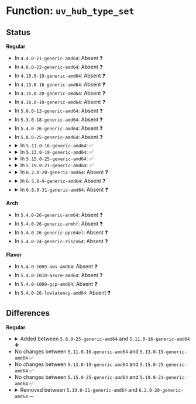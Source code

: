 # Function: <code>uv_hub_type_set</code>

## Status
<b>Regular</b>
<ul>
<li>
In <code>4.4.0-21-generic-amd64</code>: Absent ❓
</li>
<li>
In <code>4.8.0-22-generic-amd64</code>: Absent ❓
</li>
<li>
In <code>4.10.0-19-generic-amd64</code>: Absent ❓
</li>
<li>
In <code>4.13.0-16-generic-amd64</code>: Absent ❓
</li>
<li>
In <code>4.15.0-20-generic-amd64</code>: Absent ❓
</li>
<li>
In <code>4.18.0-10-generic-amd64</code>: Absent ❓
</li>
<li>
In <code>5.0.0-13-generic-amd64</code>: Absent ❓
</li>
<li>
In <code>5.3.0-18-generic-amd64</code>: Absent ❓
</li>
<li>
In <code>5.4.0-26-generic-amd64</code>: Absent ❓
</li>
<li>
In <code>5.8.0-25-generic-amd64</code>: Absent ❓
</li>
<li>
<details>
<summary>In <code>5.11.0-16-generic-amd64</code>: ✅</summary>

```c
void uv_hub_type_set(int uvmask)
```

```json
{
  "name": "uv_hub_type_set",
  "collision_type": "Unique Static",
  "inline_type": "No",
  "funcs": [
    {
      "addr": 18446744071612185812,
      "name": "uv_hub_type_set",
      "external": false,
      "loc": "arch/x86/include/asm/uv/uv_hub.h:216",
      "file": "arch/x86/kernel/apic/x2apic_uv_x.c",
      "inline": "seen, unknown",
      "caller_inline": [],
      "caller_func": [
        "arch/x86/kernel/apic/x2apic_uv_x.c:uv_set_system_type",
        "arch/x86/kernel/apic/x2apic_uv_x.c:uv_set_system_type",
        "arch/x86/kernel/apic/x2apic_uv_x.c:uv_set_system_type",
        "arch/x86/kernel/apic/x2apic_uv_x.c:uv_set_system_type"
      ]
    }
  ],
  "symbols": [
    {
      "addr": 18446744071612185812,
      "name": "uv_hub_type_set",
      "section": ".init.text",
      "bind": "STB_LOCAL",
      "size": 21
    }
  ]
}
```
</details>
</li>
<li>
<details>
<summary>In <code>5.13.0-19-generic-amd64</code>: ✅</summary>

```c
void uv_hub_type_set(int uvmask)
```

```json
{
  "name": "uv_hub_type_set",
  "collision_type": "Unique Static",
  "inline_type": "No",
  "funcs": [
    {
      "addr": 18446744071614326322,
      "name": "uv_hub_type_set",
      "external": false,
      "loc": "arch/x86/include/asm/uv/uv_hub.h:216",
      "file": "arch/x86/kernel/apic/x2apic_uv_x.c",
      "inline": "seen, unknown",
      "caller_inline": [],
      "caller_func": [
        "arch/x86/kernel/apic/x2apic_uv_x.c:uv_set_system_type",
        "arch/x86/kernel/apic/x2apic_uv_x.c:uv_set_system_type",
        "arch/x86/kernel/apic/x2apic_uv_x.c:uv_set_system_type",
        "arch/x86/kernel/apic/x2apic_uv_x.c:uv_set_system_type",
        "arch/x86/kernel/apic/x2apic_uv_x.c:uv_set_system_type",
        "arch/x86/kernel/apic/x2apic_uv_x.c:uv_set_system_type",
        "arch/x86/kernel/apic/x2apic_uv_x.c:uv_set_system_type",
        "arch/x86/kernel/apic/x2apic_uv_x.c:uv_set_system_type",
        "arch/x86/kernel/apic/x2apic_uv_x.c:uv_set_system_type"
      ]
    }
  ],
  "symbols": [
    {
      "addr": 18446744071614326322,
      "name": "uv_hub_type_set",
      "section": ".init.text",
      "bind": "STB_LOCAL",
      "size": 21
    }
  ]
}
```
</details>
</li>
<li>
<details>
<summary>In <code>5.15.0-25-generic-amd64</code>: ✅</summary>

```c
void uv_hub_type_set(int uvmask)
```

```json
{
  "name": "uv_hub_type_set",
  "collision_type": "Unique Static",
  "inline_type": "No",
  "funcs": [
    {
      "addr": 18446744071615255312,
      "name": "uv_hub_type_set",
      "external": false,
      "loc": "arch/x86/include/asm/uv/uv_hub.h:216",
      "file": "arch/x86/kernel/apic/x2apic_uv_x.c",
      "inline": "seen, unknown",
      "caller_inline": [],
      "caller_func": [
        "arch/x86/kernel/apic/x2apic_uv_x.c:uv_set_system_type",
        "arch/x86/kernel/apic/x2apic_uv_x.c:uv_set_system_type",
        "arch/x86/kernel/apic/x2apic_uv_x.c:uv_set_system_type",
        "arch/x86/kernel/apic/x2apic_uv_x.c:uv_set_system_type",
        "arch/x86/kernel/apic/x2apic_uv_x.c:uv_set_system_type",
        "arch/x86/kernel/apic/x2apic_uv_x.c:uv_set_system_type",
        "arch/x86/kernel/apic/x2apic_uv_x.c:uv_set_system_type",
        "arch/x86/kernel/apic/x2apic_uv_x.c:uv_set_system_type",
        "arch/x86/kernel/apic/x2apic_uv_x.c:uv_set_system_type"
      ]
    }
  ],
  "symbols": [
    {
      "addr": 18446744071615255312,
      "name": "uv_hub_type_set",
      "section": ".init.text",
      "bind": "STB_LOCAL",
      "size": 21
    }
  ]
}
```
</details>
</li>
<li>
<details>
<summary>In <code>5.19.0-21-generic-amd64</code>: ✅</summary>

```c
void uv_hub_type_set(int uvmask)
```

```json
{
  "name": "uv_hub_type_set",
  "collision_type": "Unique Static",
  "inline_type": "No",
  "funcs": [
    {
      "addr": 18446744071617032382,
      "name": "uv_hub_type_set",
      "external": false,
      "loc": "arch/x86/include/asm/uv/uv_hub.h:216",
      "file": "arch/x86/kernel/apic/x2apic_uv_x.c",
      "inline": "seen, unknown",
      "caller_inline": [],
      "caller_func": [
        "arch/x86/kernel/apic/x2apic_uv_x.c:uv_set_system_type",
        "arch/x86/kernel/apic/x2apic_uv_x.c:uv_set_system_type",
        "arch/x86/kernel/apic/x2apic_uv_x.c:uv_set_system_type",
        "arch/x86/kernel/apic/x2apic_uv_x.c:uv_set_system_type",
        "arch/x86/kernel/apic/x2apic_uv_x.c:uv_set_system_type",
        "arch/x86/kernel/apic/x2apic_uv_x.c:uv_set_system_type",
        "arch/x86/kernel/apic/x2apic_uv_x.c:uv_set_system_type",
        "arch/x86/kernel/apic/x2apic_uv_x.c:uv_set_system_type",
        "arch/x86/kernel/apic/x2apic_uv_x.c:uv_set_system_type"
      ]
    }
  ],
  "symbols": [
    {
      "addr": 18446744071617032382,
      "name": "uv_hub_type_set",
      "section": ".init.text",
      "bind": "STB_LOCAL",
      "size": 29
    }
  ]
}
```
</details>
</li>
<li>
<details>
<summary>In <code>6.2.0-20-generic-amd64</code>: Absent ❓</summary>

```json
{
  "name": "uv_hub_type_set",
  "collision_type": "Unique Static",
  "inline_type": "Full",
  "funcs": [
    {
      "addr": 18446744071627674497,
      "name": "uv_hub_type_set",
      "external": false,
      "loc": "arch/x86/include/asm/uv/uv_hub.h:216",
      "file": "arch/x86/kernel/apic/x2apic_uv_x.c",
      "inline": "declared, inlined",
      "caller_inline": [
        "arch/x86/kernel/apic/x2apic_uv_x.c:uv_set_system_type",
        "arch/x86/kernel/apic/x2apic_uv_x.c:uv_set_system_type",
        "arch/x86/kernel/apic/x2apic_uv_x.c:uv_set_system_type",
        "arch/x86/kernel/apic/x2apic_uv_x.c:uv_set_system_type",
        "arch/x86/kernel/apic/x2apic_uv_x.c:uv_set_system_type",
        "arch/x86/kernel/apic/x2apic_uv_x.c:uv_set_system_type",
        "arch/x86/kernel/apic/x2apic_uv_x.c:uv_set_system_type",
        "arch/x86/kernel/apic/x2apic_uv_x.c:uv_set_system_type",
        "arch/x86/kernel/apic/x2apic_uv_x.c:uv_set_system_type"
      ],
      "caller_func": []
    }
  ],
  "symbols": []
}
```
</details>
</li>
<li>
<details>
<summary>In <code>6.5.0-9-generic-amd64</code>: Absent ❓</summary>

```json
{
  "name": "uv_hub_type_set",
  "collision_type": "Unique Static",
  "inline_type": "Full",
  "funcs": [
    {
      "addr": 18446744071619435362,
      "name": "uv_hub_type_set",
      "external": false,
      "loc": "arch/x86/include/asm/uv/uv_hub.h:217",
      "file": "arch/x86/kernel/apic/x2apic_uv_x.c",
      "inline": "declared, inlined",
      "caller_inline": [
        "arch/x86/kernel/apic/x2apic_uv_x.c:uv_set_system_type",
        "arch/x86/kernel/apic/x2apic_uv_x.c:uv_set_system_type",
        "arch/x86/kernel/apic/x2apic_uv_x.c:uv_set_system_type",
        "arch/x86/kernel/apic/x2apic_uv_x.c:uv_set_system_type",
        "arch/x86/kernel/apic/x2apic_uv_x.c:uv_set_system_type",
        "arch/x86/kernel/apic/x2apic_uv_x.c:uv_set_system_type",
        "arch/x86/kernel/apic/x2apic_uv_x.c:uv_set_system_type",
        "arch/x86/kernel/apic/x2apic_uv_x.c:uv_set_system_type",
        "arch/x86/kernel/apic/x2apic_uv_x.c:uv_set_system_type"
      ],
      "caller_func": []
    }
  ],
  "symbols": []
}
```
</details>
</li>
<li>
<details>
<summary>In <code>6.8.0-31-generic-amd64</code>: Absent ❓</summary>

```json
{
  "name": "uv_hub_type_set",
  "collision_type": "Unique Static",
  "inline_type": "Full",
  "funcs": [
    {
      "addr": 18446744071621727994,
      "name": "uv_hub_type_set",
      "external": false,
      "loc": "arch/x86/include/asm/uv/uv_hub.h:217",
      "file": "arch/x86/kernel/apic/x2apic_uv_x.c",
      "inline": "declared, inlined",
      "caller_inline": [
        "arch/x86/kernel/apic/x2apic_uv_x.c:uv_set_system_type",
        "arch/x86/kernel/apic/x2apic_uv_x.c:uv_set_system_type",
        "arch/x86/kernel/apic/x2apic_uv_x.c:uv_set_system_type",
        "arch/x86/kernel/apic/x2apic_uv_x.c:uv_set_system_type",
        "arch/x86/kernel/apic/x2apic_uv_x.c:uv_set_system_type",
        "arch/x86/kernel/apic/x2apic_uv_x.c:uv_set_system_type",
        "arch/x86/kernel/apic/x2apic_uv_x.c:uv_set_system_type",
        "arch/x86/kernel/apic/x2apic_uv_x.c:uv_set_system_type",
        "arch/x86/kernel/apic/x2apic_uv_x.c:uv_set_system_type"
      ],
      "caller_func": []
    }
  ],
  "symbols": []
}
```
</details>
</li>
</ul>
<b>Arch</b>
<ul>
<li>
In <code>5.4.0-26-generic-arm64</code>: Absent ❓
</li>
<li>
In <code>5.4.0-26-generic-armhf</code>: Absent ❓
</li>
<li>
In <code>5.4.0-26-generic-ppc64el</code>: Absent ❓
</li>
<li>
In <code>5.4.0-24-generic-riscv64</code>: Absent ❓
</li>
</ul>
<b>Flavor</b>
<ul>
<li>
In <code>5.4.0-1009-aws-amd64</code>: Absent ❓
</li>
<li>
In <code>5.4.0-1010-azure-amd64</code>: Absent ❓
</li>
<li>
In <code>5.4.0-1009-gcp-amd64</code>: Absent ❓
</li>
<li>
In <code>5.4.0-26-lowlatency-amd64</code>: Absent ❓
</li>
</ul>

## Differences
<b>Regular</b>
<ul>
<li>
<details>
<summary>Added between <code>5.8.0-25-generic-amd64</code> and <code>5.11.0-16-generic-amd64</code> ➕</summary>

```c
void uv_hub_type_set(int uvmask)
```
</details>
</li>
<li>
No changes between <code>5.11.0-16-generic-amd64</code> and <code>5.13.0-19-generic-amd64</code> ✅
</li>
<li>
No changes between <code>5.13.0-19-generic-amd64</code> and <code>5.15.0-25-generic-amd64</code> ✅
</li>
<li>
No changes between <code>5.15.0-25-generic-amd64</code> and <code>5.19.0-21-generic-amd64</code> ✅
</li>
<li>
<details>
<summary>Removed between <code>5.19.0-21-generic-amd64</code> and <code>6.2.0-20-generic-amd64</code> ➖</summary>

```c
void uv_hub_type_set(int uvmask)
```
</details>
</li>
</ul>
